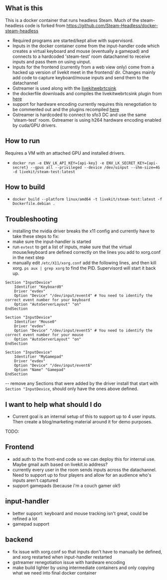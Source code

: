 ## What is this
This is a docker container that runs headless Steam. Much of the steam-headless code is forked from https://github.com/Steam-Headless/docker-steam-headless
- Required programs are started/kept alive with supervisord.
- Inputs in the docker container come from the input-handler code which creates a virtual keyboard and mouse (eventually a gamepad) and connects to a hardcoded 'steam-test' room datachannel to receive inputs and pass them on using uinput.
- Inputs for the frontend (currently from a web view only) come from a hacked up version of livekit meet in the frontend/ dir. Changes mainly add code to capture keyboard/mouse inputs and send them to the datachannel
- Gstreamer is used along with the [livekitwebrtcsink](https://gstreamer.freedesktop.org/documentation/rswebrtc/livekitwebrtcsink.html?gi-language=c)
- the dockerfile downloads and compiles the livekitwebrtcsink plugin from [here](https://gitlab.freedesktop.org/gstreamer/gst-plugins-rs)
- support for hardware encoding currently requires this renegotiation to be commented out and the plugins recompiled [here](https://gitlab.freedesktop.org/gstreamer/gst-plugins-rs/-/blob/main/net/webrtc/src/webrtcsink/imp.rs?ref_type=heads#L3274-3286)
- Gstreamer is hardcoded to connect to sfo3 DC and use the same 'steam-test' room. Gstreamer is using h264 hardware encoding enabled by cuda/GPU drivers.

## How to run
 Requires a VM with an attached GPU and installed drivers.
- `docker run -e ENV_LK_API_KEY={api-key} -e ENV_LK_SECRET_KEY={api-secret} --gpus all --privileged --device /dev/uinput --shm-size=4G -d livekit/steam-test:latest`

## How to build
- `docker build --platform linux/amd64 -t livekit/steam-test:latest -f Dockerfile.debian .`

## Troubleshooting
- installing the nvidia driver breaks the x11 config and currently have to take these steps to fix:
- make sure the input-handler is started
- run `evtest` to get a list of inputs, make sure that the virtual mouse/keyboard are defined correctly on the lines you add to xorg.conf in the next step
- manually edit `/etc/X11/xorg.conf` add the following lines, and then kill xorg. `ps aux | grep xorg` to find the PID. Supervisord will start it back up.
```
Section "InputDevice"
    Identifier "Keyboard0"
    Driver "evdev"
    Option "Device" "/dev/input/event4" # You need to identify the correct event number for your keyboard
    Option "AutoServerLayout" "on"
EndSection

Section "InputDevice"
    Identifier "Mouse0"
    Driver "evdev"
    Option "Device" "/dev/input/event5" # You need to identify the correct event number for your mouse
    Option "AutoServerLayout" "on"
EndSection

Section "InputDevice"
    Identifier "MyGamepad"
    Driver "evdev"
    Option "Device" "/dev/input/event6"
    Option "Name" "Gamepad"
EndSection
```
-- remove any Sections that were added by the driver install that start with `Section "InputDevice`, should only have the ones above defined.


## I want to help what should I do
- Current goal is an internal setup of this to support up to 4 user inputs. Then create a blog/marketing material around it for demo purposes.

TODO:
## Frontend
- add auth to the front-end code so we can deploy this for internal use. Maybe gmail auth based on livekit.io address?
- currently every user in the room sends inputs across the datachannel. Need to support up to four players and allow for an audience who's inputs aren't captured
- support gamepads (because i'm a couch gamer ok!)
## input-handler
- better support: keyboard and mouse tracking isn't great, could be refined a lot
- gamepad support
## backend
- fix issue with xorg.conf so that inputs don't have to manually be defined, and xorg restarted when input-handler restarted
- gstreamer renegotiation issue with hardware encoding
- make build lighter by using intermediate containers and only copying what we need into final docker container
